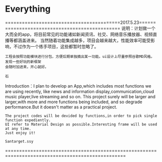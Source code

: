 # Everything

=========================================2017.5.23===============================================
说明：计划做一个大而全的app，将目前常见的功能诸如新闻资讯、社交、网络音乐播放器、视频直播等都涵盖进来。
    当然随着功能集成越多，项目会越来越大，性能效率可能受影响，不过作为一个练手项目，这些都暂时忽略了。

    工程会按照功能模块进行分包，方便后期单独摘出某一功能。ui设计上尽量参照谷歌MD风格。发现一些好玩的新框架
    会随时加进来，开心就好。

    石

Introduction：I plan to develop an App,which includes most functions we are using recently,
    like news and information display,communication,cloud music player,live streaming and so on.
    This project surely will be larger and larger,with more and more functions  being included,
    and so degrade performance.But it doesn't matter as a practical project.

    The project codes will be devided by functions,in order to pick single function expediently.
    UI refer to Material Design as possible.Interesting frame will be used at any time.
    Just enjoy it!

    Santarget.ssy

=================================================================================================
